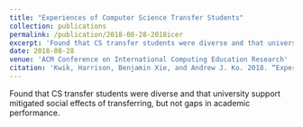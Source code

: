 ```yaml
---
title: "Experiences of Computer Science Transfer Students"
collection: publications
permalink: /publication/2018-08-28-2018icer
excerpt: 'Found that CS transfer students were diverse and that university support mitigated social effects of transferring, but not gaps in academic performance.'
date: 2018-08-28
venue: 'ACM Conference on International Computing Education Research'
citation: 'Kwik, Harrison, Benjamin Xie, and Andrew J. Ko. 2018. “Experiences of Computer Science Transfer Students.” In <i>Proceedings of the 2018 ACM Conference on International Computing Education Research</i>, 115–23. ICER ’18. ACM Press.'
---
```

Found that CS transfer students were diverse and that university support mitigated social effects of transferring, but not gaps in academic performance.
